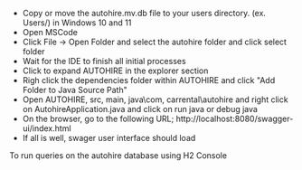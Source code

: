 - Copy or move the autohire.mv.db file to your users directory. (ex. Users/<username>) in Windows 10 and 11
- Open MSCode
- Click File -> Open Folder and select the autohire folder and click select folder
- Wait for the IDE to finish all initial processes
- Click to expand AUTOHIRE in the explorer section
- Righ click the dependencies folder within AUTOHIRE and click "Add Folder to Java Source Path"
- Open AUTOHIRE, src, main, java\com, carrental\autohire and right click on AutohireApplication.java and click on run java or debug java
- On the browser, go to the following URL; http://localhost:8080/swagger-ui/index.html
- If all is well, swager user interface should load

To run queries on the autohire database using H2 Console

